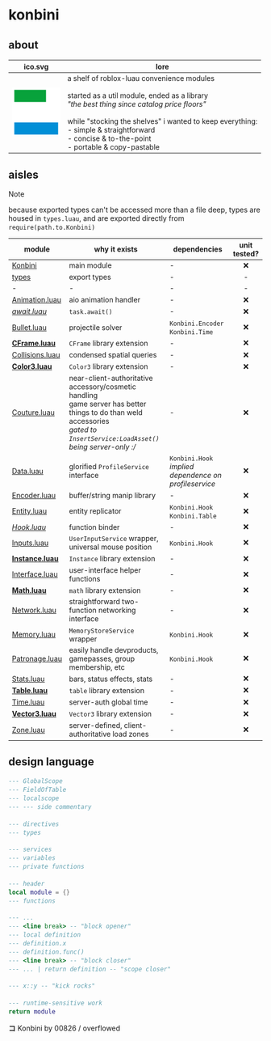 # konbini

## about

|ico.svg|lore|
|-|-|
|<img src="./konbini-ico.svg" width="96"/>|a shelf of roblox-luau convenience modules<br><br>started as a util module, ended as a library<br>*"the best thing since catalog price floors"*<br><br>while "stocking the shelves" i wanted to keep everything:<br>- simple & straightforward<br>- concise & to-the-point<br>- portable & copy-pastable|

## aisles

> [!NOTE]
> because exported types can't be accessed more than a file deep, types are housed in `types.luau`, and are exported directly from `require(path.to.Konbini)`

|module|why it exists|dependencies|unit tested?|
|-|-|-|:-:|
|[Konbini](./Konbini/init.luau)|main module|-|❌|
|[types](./Konbini/types.luau)|export types|-|-|
|-|-|-|-|
|[Animation.luau](./Konbini/Animation/init.luau)|aio animation handler|-|❌|
|*[await.luau](./Konbini/await/init.luau)*|`task.await()`|-|❌|
|[Bullet.luau](./Konbini/Bullet/init.luau)|projectile solver|`Konbini.Encoder`<br>`Konbini.Time`|❌|
|**[CFrame.luau](./Konbini/CFrame/init.luau)**|`CFrame` library extension|-|❌|
|[Collisions.luau](./Konbini/Collisions/init.luau)|condensed spatial queries|-|❌|
|**[Color3.luau](./Konbini/Color3/init.luau)**|`Color3` library extension|-|❌|
|[Couture.luau](./Konbini/Couture/init.luau)|near-client-authoritative accessory/cosmetic handling<br>game server has better things to do than weld accessories<br>*gated to `InsertService:LoadAsset()` being server-only :/*|-|❌|
|[Data.luau](./Konbini/Data/init.luau)|glorified `ProfileService` interface|`Konbini.Hook`<br>*implied dependence on profileservice*|❌|
|[Encoder.luau](./Konbini/Encoder/init.luau)|buffer/string manip library|-|❌|
|[Entity.luau](./Konbini/Entity/init.luau)|entity replicator|`Konbini.Hook`<br>`Konbini.Table`|❌|
|*[Hook.luau](./Konbini/Hook/init.luau)*|function binder|-|❌|
|[Inputs.luau](./Konbini/Inputs/init.luau)|`UserInputService` wrapper, universal mouse position|`Konbini.Hook`|❌|
|**[Instance.luau](./Konbini/Instance/init.luau)**|`Instance` library extension|-|❌|
|[Interface.luau](./Konbini/Interface/init.luau)|user-interface helper functions|-|❌|
|**[Math.luau](./Konbini/Math/init.luau)**|`math` library extension|-|❌|
|[Network.luau](./Konbini/Network/init.luau)|straightforward two-function networking interface|-|❌|
|[Memory.luau](./Konbini/Memory/init.luau)|`MemoryStoreService` wrapper|`Konbini.Hook`|❌|
|[Patronage.luau](./Konbini/Patronage/init.luau)|easily handle devproducts, gamepasses, group membership, etc|`Konbini.Hook`|❌|
|[Stats.luau](./Konbini/Stats/init.luau)|bars, status effects, stats|-|❌|
|**[Table.luau](./Konbini/Table/init.luau)**|`table` library extension|-|❌|
|[Time.luau](./Konbini/Tween/init.luau)|server-auth global time|-|❌|
|**[Vector3.luau](./Konbini/Vector3/init.luau)**|`Vector3` library extension|-|❌|
|[Zone.luau](./Konbini/Zone/init.luau)|server-defined, client-authoritative load zones|-|❌|

## design language

```lua
--- GlobalScope
--- FieldOfTable
--- localscope
--- --- side commentary

--- directives
--- types

--- services
--- variables
--- private functions

--- header
local module = {}
--- functions

--- ...
--- <line break> -- "block opener"
--- local definition
--- definition.x
--- definition.func()
--- <line break> -- "block closer"
--- ... | return definition -- "scope closer"

--- x::y -- "kick rocks"

--- runtime-sensitive work
return module
```

**コ** Konbini by 00826 / overflowed